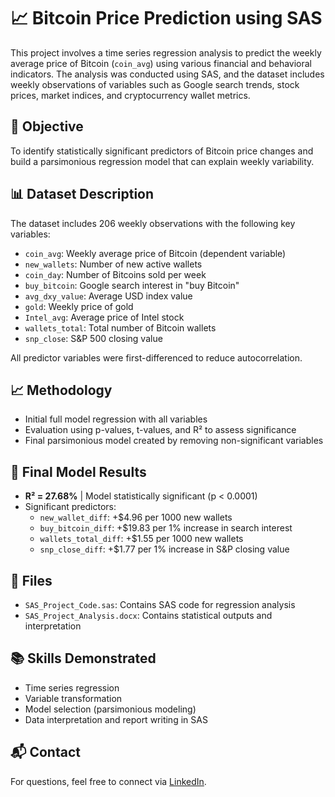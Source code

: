 # 📈 Bitcoin Price Prediction using SAS

This project involves a time series regression analysis to predict the weekly average price of Bitcoin (`coin_avg`) using various financial and behavioral indicators. The analysis was conducted using SAS, and the dataset includes weekly observations of variables such as Google search trends, stock prices, market indices, and cryptocurrency wallet metrics.

## 🧠 Objective
To identify statistically significant predictors of Bitcoin price changes and build a parsimonious regression model that can explain weekly variability.

## 📊 Dataset Description
The dataset includes 206 weekly observations with the following key variables:

- `coin_avg`: Weekly average price of Bitcoin (dependent variable)
- `new_wallets`: Number of new active wallets
- `coin_day`: Number of Bitcoins sold per week
- `buy_bitcoin`: Google search interest in "buy Bitcoin"
- `avg_dxy_value`: Average USD index value
- `gold`: Weekly price of gold
- `Intel_avg`: Average price of Intel stock
- `wallets_total`: Total number of Bitcoin wallets
- `snp_close`: S&P 500 closing value

All predictor variables were first-differenced to reduce autocorrelation.

## 📈 Methodology
- Initial full model regression with all variables
- Evaluation using p-values, t-values, and R² to assess significance
- Final parsimonious model created by removing non-significant variables

## 🧪 Final Model Results
- **R² = 27.68%** | Model statistically significant (p < 0.0001)
- Significant predictors:
  - `new_wallet_diff`: +$4.96 per 1000 new wallets
  - `buy_bitcoin_diff`: +$19.83 per 1% increase in search interest
  - `wallets_total_diff`: +$1.55 per 1000 new wallets
  - `snp_close_diff`: +$1.77 per 1% increase in S&P closing value

## 📁 Files
- `SAS_Project_Code.sas`: Contains SAS code for regression analysis
- `SAS_Project_Analysis.docx`: Contains statistical outputs and interpretation

## 📚 Skills Demonstrated
- Time series regression
- Variable transformation
- Model selection (parsimonious modeling)
- Data interpretation and report writing in SAS

## 📬 Contact
For questions, feel free to connect via [LinkedIn](https://www.linkedin.com/in/your-profile).
